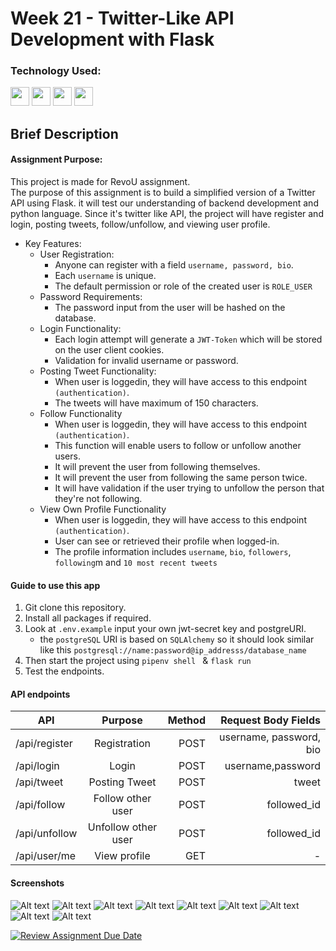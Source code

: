 # Week 21 - Twitter-Like API Development with Flask

### Technology Used:

<p align="left">    
<img src="https://cdn.jsdelivr.net/gh/devicons/devicon/icons/python/python-original.svg"  width="30" height="30" />
<img src="https://cdn.jsdelivr.net/gh/devicons/devicon/icons/flask/flask-original-wordmark.svg" width="30" height="30" />         
<img src="https://cdn.jsdelivr.net/gh/devicons/devicon/icons/postgresql/postgresql-original-wordmark.svg" width="30" height="30" />
<img src="https://cdn.jsdelivr.net/gh/devicons/devicon/icons/googlecloud/googlecloud-original-wordmark.svg" width="30" height="30" />   

## Brief Description

#### Assignment Purpose:

This project is made for RevoU assignment.<br>
The purpose of this assignment is to build a simplified version of a Twitter API using Flask. it will test our understanding of backend development and python language. Since it's twitter like API, the project will have register and login, posting tweets, follow/unfollow, and viewing user profile.

- Key Features:
  - User Registration:
    - Anyone can register with a field `username, password, bio`.
    - Each `username` is unique.
    - The default permission or role of the created user is `ROLE_USER`
  - Password Requirements:
    - The password input from the user will be hashed on the database.
  - Login Functionality:
    - Each login attempt will generate a `JWT-Token` which will be stored on the user client cookies.
    - Validation for invalid username or password.
  - Posting Tweet Functionality:
    - When user is loggedin, they will have access to this endpoint `(authentication)`.
    - The tweets will have maximum of 150 characters.
  - Follow Functionality
    - When user is loggedin, they will have access to this endpoint `(authentication)`.
    - This function will enable users to follow or unfollow another users.
    - It will prevent the user from following themselves.
    - It will prevent the user from following the same person twice.
    - It will have validation if the user trying to unfollow the person that they're not following.
  - View Own Profile Functionality
    - When user is loggedin, they will have access to this endpoint `(authentication)`.
    - User can see or retrieved their profile when logged-in.
    - The profile information includes `username`, `bio`, `followers`, `following`m and `10 most recent tweets`

#### Guide to use this app

1. Git clone this repository.
2. Install all packages if required.
3. Look at `.env.example` input your own jwt-secret key and postgreURI.
   - the `postgreSQL` URI is based on `SQLAlchemy` so it should look similar like this `postgresql://name:password@ip_addresss/database_name`
4. Then start the project using `pipenv shell ` & `flask run`
5. Test the endpoints.

#### API endpoints
| API             | Purpose             | Method| Request Body Fields   |
| -------------   |:-------------------:| -----:| ---------------------:|
| /api/register   | Registration        | POST  |username, password, bio|
| /api/login      | Login               | POST  |username,password      |
| /api/tweet      | Posting Tweet       | POST  |tweet                  |
| /api/follow     | Follow other user   | POST  |followed_id            |
| /api/unfollow   | Unfollow other user | POST  |followed_id            |
| /api/user/me    | View profile        | GET   |-                      |


#### Screenshots
![Alt text](readme_ss/image-8.png)
![Alt text](readme_ss/image.png)
![Alt text](readme_ss/image-1.png)
![Alt text](readme_ss/image-2.png)
![Alt text](readme_ss/image-3.png)
![Alt text](readme_ss/image-4.png)
![Alt text](readme_ss/image-5.png)
![Alt text](readme_ss/image-7.png)
![Alt text](readme_ss/image-6.png)



[![Review Assignment Due Date](https://classroom.github.com/assets/deadline-readme-button-24ddc0f5d75046c5622901739e7c5dd533143b0c8e959d652212380cedb1ea36.svg)](https://classroom.github.com/a/ecFNqaXc)
